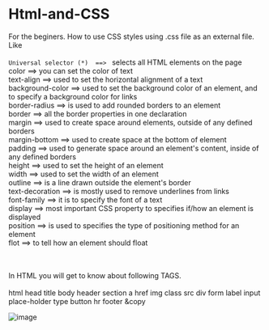# Html-and-CSS

For the beginers.
How to use CSS styles using .css file as an external file. <br>
Like <br>
<br> ```Universal selector (*)  ==> ``` selects all HTML elements on the page
<br> color ==> you can set the color of text
<br> text-align ==> used to set the horizontal alignment of a text
<br> background-color ==> used to set the background color of an element, and to specify a background color for links
<br> border-radius ==>  is used to add rounded borders to an element
<br> border ==> all the border properties in one declaration
<br> margin ==> used to create space around elements, outside of any defined borders
<br> margin-bottom ==> used to create space at the bottom of element
<br> padding ==> used to generate space around an element's content, inside of any defined borders
<br> height  ==>  used to set the height of an element
<br> width  ==> used to set the width of an element
<br> outline  ==> is a line drawn outside the element's border
<br> text-decoration  ==> is mostly used to remove underlines from links
<br> font-family  ==> it is to specify the font of a text
<br> display  ==> most important CSS property to specifies if/how an element is displayed
<br> position  ==> is used to specifies the type of positioning method for an element
<br> flot ==> to tell how an element should float

<br><br>
In HTML you will get to know about following TAGS.<br><br>
html
head
title
body
header
section
a
href
img
class
src
div
form
label
input
place-holder
type
button
hr
footer
&copy





![image](https://user-images.githubusercontent.com/54939657/113006529-15fc2c00-9193-11eb-85de-3ceb1f15c412.png)


